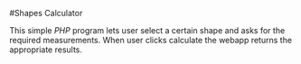 #Shapes Calculator

This simple *PHP* program lets user select a certain shape and asks for the required measurements. When user clicks calculate the webapp returns the appropriate results.